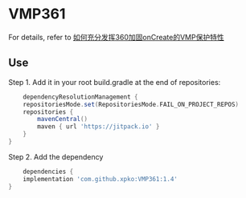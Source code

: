 # VMP361

For details, refer
to [如何充分发挥360加固onCreate的VMP保护特性](https://note.shlu.fyi/Android/%E5%A6%82%E4%BD%95%E5%85%85%E5%88%86%E5%8F%91%E6%8C%A5360%E5%8A%A0%E5%9B%BAonCreate%E7%9A%84VMP%E4%BF%9D%E6%8A%A4%E7%89%B9%E6%80%A7/)

## Use

Step 1. Add it in your root build.gradle at the end of repositories:
```groovy
    dependencyResolutionManagement {
    repositoriesMode.set(RepositoriesMode.FAIL_ON_PROJECT_REPOS)
    repositories {
        mavenCentral()
        maven { url 'https://jitpack.io' }
    }
}
```

Step 2. Add the dependency
```groovy
    dependencies {
    implementation 'com.github.xpko:VMP361:1.4'
}
```
